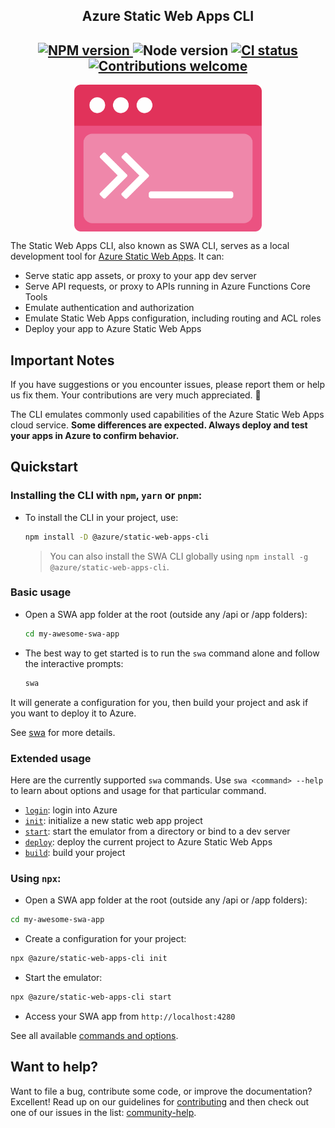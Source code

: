 <p align="center">
  <h2 align="center">Azure Static Web Apps CLI</h2>
  <h2 align="center">
    <a href="https://www.npmjs.com/package/@azure/static-web-apps-cli">
      <img src="https://img.shields.io/npm/v/@azure/static-web-apps-cli.svg" alt="NPM version">
    </a>
    <img src="https://img.shields.io/node/v/@azure/static-web-apps-cli.svg" alt="Node version">
    <a href="https://github.com/Azure/static-web-apps-cli/actions/workflows/ci.yml">
      <img src="https://github.com/azure/static-web-apps-cli/workflows/CI/badge.svg" alt="CI status">
    </a>
    <a href="https://github.com/azure/static-web-apps-cli/issues">
      <img src="https://img.shields.io/badge/contributions-welcome-brightgreen.svg" alt="Contributions welcome">
    </a>
  </h2>
</p>
<p align="center">
  <img align="center" src="docs/swa-cli-logo.svg" width="300" alt="logo">
</p>

The Static Web Apps CLI, also known as SWA CLI, serves as a local development tool for [Azure Static Web Apps](https://docs.microsoft.com/azure/static-web-apps). It can:

- Serve static app assets, or proxy to your app dev server
- Serve API requests, or proxy to APIs running in Azure Functions Core Tools
- Emulate authentication and authorization
- Emulate Static Web Apps configuration, including routing and ACL roles
- Deploy your app to Azure Static Web Apps

## Important Notes

If you have suggestions or you encounter issues, please report them or help us fix them. Your contributions are very much appreciated. 🙏

The CLI emulates commonly used capabilities of the Azure Static Web Apps cloud service. **Some differences are expected. Always deploy and test your apps in Azure to confirm behavior.**

## Quickstart

### Installing the CLI with `npm`, `yarn` or `pnpm`:

- To install the CLI in your project, use:

  ```bash
  npm install -D @azure/static-web-apps-cli
  ```

  > You can also install the SWA CLI globally using `npm install -g @azure/static-web-apps-cli`.

### Basic usage

- Open a SWA app folder at the root (outside any /api or /app folders):

  ```bash
  cd my-awesome-swa-app
  ```

- The best way to get started is to run the `swa` command alone and follow the interactive prompts:
  ```bash
  swa
  ```

It will generate a configuration for you, then build your project and ask if you want to deploy it to Azure.

See [swa](https://azure.github.io/static-web-apps-cli/) for more details.

### Extended usage

Here are the currently supported `swa` commands. Use `swa <command> --help` to learn about options and usage for that particular command.

- [`login`](https://azure.github.io/static-web-apps-cli/docs/cli/swa-login): login into Azure
- [`init`](https://azure.github.io/static-web-apps-cli/docs/cli/swa-init): initialize a new static web app project
- [`start`](https://azure.github.io/static-web-apps-cli/docs/cli/swa-start): start the emulator from a directory or bind to a dev server
- [`deploy`](https://azure.github.io/static-web-apps-cli/docs/cli/swa-deploy): deploy the current project to Azure Static Web Apps
- [`build`](https://azure.github.io/static-web-apps-cli/docs/cli/swa-build): build your project

### Using `npx`:

- Open a SWA app folder at the root (outside any /api or /app folders):

```bash
cd my-awesome-swa-app
```

- Create a configuration for your project:

```bash
npx @azure/static-web-apps-cli init
```

- Start the emulator:

```bash
npx @azure/static-web-apps-cli start
```

- Access your SWA app from `http://localhost:4280`

See all available [commands and options](https://azure.github.io/static-web-apps-cli/).

## Want to help?

Want to file a bug, contribute some code, or improve the documentation? Excellent! Read up on our guidelines for [contributing](https://github.com/azure/static-web-apps-cli/blob/master/CONTRIBUTING.md) and then check out one of our issues in the list: [community-help](https://github.com/azure/static-web-apps-cli/issues).
